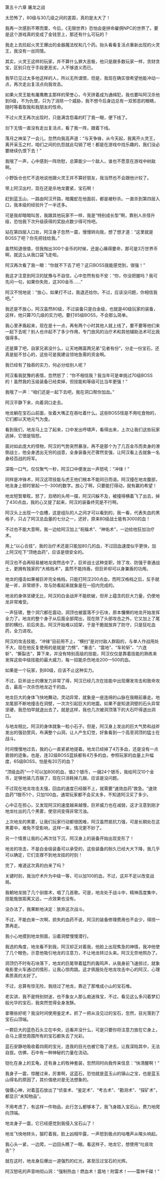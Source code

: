 第五十六章 屠龙之战


太恐怖了，80级与30几级之间的差距，真的是太大了！

我再一次感到不寒而栗，今后，《无限世界》恐怕会是拼命雇佣NPC的世界了。要是这个游戏真的变成了金钱至上，那还有什么可玩的？

我走上去捡起火灵王爆出的金器魔法杖和几个药。抬头看看复活点重新出现的火灵王，我没有一丝同情。

其实，火灵王这样的玩家，并不算什么罪大恶极，他只是跟多数玩家一样，贪财贪宝，区别只在于手段更恶劣，人不够道义而已。

我早已见过太多他这样的人，所以无所谓恨，但是，我现在确实很希望他能冲动一点，再次走出复活点向我攻击。

如果火灵王能有屠鹰教主那样的荣誉心，今天拼着成为通缉犯，我也要叫阿汉杀他到0级，不为仇恨，只为了消除一个威胁，我不想今后身边总有一双邪恶的眼睛，随时等着取我和我朋友的性命。

不过火灵王再次出现时，只是满含怨毒的盯了我一眼，便下线了。

剑下无情一直没有走出复活点，看了我一阵，跟着下线。

落月之神呆了一会儿，忽然向我高声道：“与天争锋，从今天起，我离开火灵王，离开采玉之村，咱们之间的仇怨就此勾销了吧！都是在游戏中找乐趣的，我们没必要继续仇恨下去！”

我哦了一声，心中感到一阵欣慰，总算能少一个敌人，谁也不愿意在游戏中树敌啊。

小野饭仓也忙不迭地说他跟火灵王并不算好朋友，我当然也不会跟他计较了。

带上阿汉出村，现在还是杀地龙要紧，宝石啊！

赶到蓝玉山，一路由阿汉开路，暗魔蛇在他面前，都是被秒杀。一直杀到第四层入口，我本级的经验升了一半还多。

可是我却暗暗叫苦，我跟其他玩家不一样，我是“特别成长型”啊，靠别人杀怪升级，恐怕我下次升级获得的奖励点数少得可怜吧。

站在第四层入口处，阿汉身子忽然一震，慢慢转向我，想了想才道：“这里就是BOSS了吧？你先把钱给我。”

虽然知道很值，但我掏出300个金币的时候，还是心痛得要命，那可是3万世界币啊，就这么从我口袋飞走啦。

阿汉再次看了我一眼：“你就不下去了吧？这只BOSS我能感觉到，很强！”

我这才注意到阿汉的犹豫与不自信，心中忽然有些不安：“你，你没把握吗？我可先问一句，如果你失败，这300金币……”

阿汉不悦地说：“放心，如果打不过，我退还给你。不过，应该没问题，你相信我吧。”

我还是不放心，阿汉虽然80级，不过装备只是白金级，也就是40级玩家的装备，这样，他只算70几级的实力吧。要打65级BOSS，不会那么简单。

我心里矛盾起来，现在是十一点，再有两个小时其他人就上线了，要不要等他们来一起下去呢？别人也许起不了多少作用，专门放风的治疗术和其他辅助法术可比我强得多。

还是算了吧，自家兄弟没什么，让天地赐富两兄弟“见者有份”，分走一份宝石，还真是挺不甘心的，这些可是我建设领地急需的资金啊。

我已经有了独吞的实力，何必分给别人呢？

阿汉看我犹豫的表情，忽然怒了：“你不相信我？我当年可是单挑过70级BOSS的！虽然我的玉级装备已经卖掉，但技能和等级可比当年更强！”

我哦了一声：“咱们还是一起下去吧，我在洞口帮你加血。”

阿汉平静下来，向着洞口走去。

地龙躺在宝石山前面，张着大嘴正在吞吐着什么。这些BOSS怪是不用吃食物的，它们都以天地元气为食。

看到我们，地龙马上立了起来，口中发出呼啸声，看得出来，上次让我们这些玩家逃掉，它很是恼怒。

面对如此庞大的怪物，阿汉的气势突然暴涨，再不是那个为了几百金币而卖身的潦倒战士，他全身透出无穷的战意，全身装备光芒骤然变强，让阿汉看上去就象一名身经百战的将军。

深吸一口气，仅仅聚气一秒，阿汉口中便发出一声怒吼：“冲锋！”

同样是冲锋术，阿汉这项技能与虎王他们根本不能同日而语。阿汉撞在地龙腹部，地龙身上顿时冒起一个-300的数字。放心了啊，只要能打得动，就有赢的希望！

地龙短暂晕眩，怒了，丑陋的头颅一摆，阿汉闪躲不及，被撞得横着飞了出去，掉了430点血，我的心又提了起来，阿汉的装备终究是不行啊。

阿汉头上出现一个血槽，这是组队的人之间才可以看到的，我一看，代表失血的黑格子，只占了阿汉总血量的七分之一，还好，原来80级战士能有3000的血！

不过也不能大意啊，我一边给阿汉加上“祝福术”、“神佑术”，一边给他狂加治疗术。

用上“以心合技”，我的治疗术还是只能加80几的血，不过回血速度似乎更快，加上阿汉吃下“顶绝血药”，应该是很安全的。

阿汉也不会再轻易被地龙突然击中了，巨斧战士这种变职，除了攻、防强于普通战士，更拥有独家的“大格档术”，虽然不能持盾，但巨斧却可以身兼盾的功用。

地龙的撞击如果被巨斧完全格档，只能打阿汉200点血，而阿汉格档之后，反手就是一斧，非常顺手，攻与防看起来就象是在一招内完成的。

地龙的身体坚硬无比，阿汉的白金战斧不能砍破，但斧上蕴含的巨大力量，仍使地龙非常难受。

一声狂啸，整个洞穴都在震动，洞顶也被震落不少石块，原本慵懒的地龙开始发挥全力了。地龙的整个身子从后面全部爬出，现在除了头部攻击之外，它又加上了尾部的横扫，前后夹击。阿汉开始难以招架，于是干脆就放弃了防守，只是狂吃血药，全力进攻。

阿汉的攻击技能，“冲锋”目前用不上，“横扫”是对付敌人群殴的，与单人作战用处不大，现在他反复使用的是就是“力劈”、“重击”、“震地”、“车轮斩”、“六连斩”、“撕裂击”，算下来，并没有特别高级的技能，阿汉仅仅是靠着技能的熟练来发挥这些中级技能的最大威力，每一招能杀伤地龙200—500的血。

如果是一个玩家，到80级，应该不止这种实力。

不过，巨斧战士的爆发力非常了得，阿汉已经几次在技能中出现爆发攻击和致命攻击，最高一次杀伤地龙近千的血。

地龙巨大的身体飞快地舞动，灵动异常，就象是一座连绵的山脉在我眼前暴走。地龙尾部不断地撞击在洞壁，一次次引起巨大的地震。如果不是知道洞壁的石头异常坚硬，我恐怕早就退出去了。就是这样，我也几次被洞顶落下的大石吓得退出洞口。

与地龙相比，阿汉的身体就象一粒小石子。但是，阿汉身上发出的巨大气势和战斧发出的强劲罡风，布满整个山洞，让人产生幻觉，好象看到一个高至洞顶的猛士在战斗。

时间慢慢地过去，我的心一直紧紧地提着。地龙已经掉了4万多血，还是没有一点衰弱的迹象。也是，连32级BOSS蓝妖都有4万多的血，参照玩家的血量上升幅度，65级BOSS，怕是有20万的血？

“顶级血药”一个可以加800的血，值2个银币，一捆24个银币，我给阿汉10个金币，足够他装几百捆了，现在只消耗掉几捆，应该是没问题。

不过现在地龙攻击太强，回血的速度已经跟不上，就需要“速效血药”救急。“速效血药”1银币1个，只加100血，通常玩家都不会买太多，不知道阿汉买了多少。

心中正在担心，又发现阿汉的速度越来越慢，巨斧威力也在减弱，这才注意到刚才地龙吐出的几个黑雾，使空间变得非常污浊。

上次地龙的黑雾，让我们玩家行动都很困难，阿汉虽然抵抗力强，可是长期处在这黑雾中，难免不受影响，这样一来，情况更不妙了。

另一个情景让我的心再次往下沉，阿汉身上的装备开始出现变形了！

地龙的攻击，不是白金级装备可以承受的，这些装备的耐久已经大大下降，我几乎可以确定，它们支撑不到地龙挂的时刻！

完了，难道这次真的白来了吗？

关键时刻，我治疗术升为中级一等，可以加100的血，不过，这并不足以改变战局。

我朝地龙抛了几个驯兽术，唱了几首歌。可是，地龙处于战斗中，精神高度集中，技能施放距离又远，一点效果也没有。

没办法了，我果断地决定：放弃这次战斗。

不过，不能白来一次啊，损失的血药不说，阿汉的装备修理费用也不会少，得捞一票再走。

我小心地摸到地龙侧面，沿着洞壁慢慢潜行。

我选的角度，地龙看不到我，阿汉却正对着我，他脸上出现焦急的神情，我冲他使了几个眼色，示意他吸引地龙的注意力，不让地龙转过头来。阿汉无奈地照办了。

洞顶仍不时有石块落下，地龙的巨尾带着猛烈的轰鸣声，从我身前飞速掠过，就象电影里火车通过的情形，让我心惊肉跳。这才佩服处在地龙攻击中心的阿汉，心理素质真的太好了。

不过，总算有惊无险，我绕过了地龙，靠近了那堆成小山的宝石堆。

老实讲，我不是特别财迷，也不象女人那么痴迷珠宝，不过，看见这么多闪着梦幻般光华的宝石，我突然觉得全身发酥。

拿哪些好呢？我没时间使用鉴定术，抓了一把从没见过的宝石，忽然，目光落到了宝石山顶端。

一颗巨大的蓝色石头立在中央，远看并没什么，可是只要你将注意力放在它身上，会马上感觉周围所有的宝石都失去了光彩。

蓝石安静地吸收着四周的宝光，连我的目光也被它吸了进去，让我深陷其中，无法自拔。仿佛，石中有一种神秘的力量在流动。

铠化在身上的玄龟，还有身上的牧神套装，忽然同时向我传来信息：“快清醒啊！”

我身子一震，惊醒过来，厉害啊，这蓝石，恐怕就是蓝玉山的镇山之宝，也是蓝玉山得名的原因了，其价值绝对是无法想象的。

强慑心神，对着蓝石放出了“侦查术、“鉴定术”、“考古术”、“勘测术”、“探矿术”，都显示“未知物品”。

不用考虑了，有这样一件物品，此行怎么都够本了。我飞身踏入宝石山，费力地爬向顶端。

地龙身子一震，它已经感觉到我侵入宝石山了！

地龙飞快地转头，狠盯着我，脸上凶相毕露，一声怒到极点的咕噜声从喉头响起。

我心头一紧，一边爬，一边回头瞧了一眼。看这样子，地龙它，想使用“吐痰攻击”？

就在这时，地龙身后爆出一道强烈的红光，甚至压过宝石的光辉。

阿汉怒吼的声音响彻山洞：“强制热血！燃血术！震地！附雷术！——雷神千磔！”





